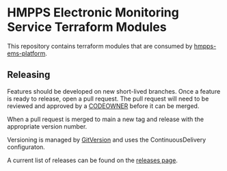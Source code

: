 # HMPPS Electronic Monitoring Service Terraform Modules

This repository contains terraform modules that are consumed by [hmpps-ems-platform](https://github.com/ministryofjustice/hmpps-ems-platform).

## Releasing

Features should be developed on new short-lived branches. Once a feature is ready to release, open a pull request. The pull request will need to be reviewed and approved by a [CODEOWNER](.github/CODEOWNERS) before it can be merged.

When a pull request is merged to main a new tag and release with the appropriate version number.

Versioning is managed by [GitVersion](https://gitversion.net/docs/) and uses the ContinuousDelivery configuraton.

A current list of releases can be found on the [releases page](https://github.com/ministryofjustice/hmpps-ems-platform-terraform-modules/releases).

